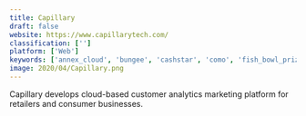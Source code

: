 ```yaml
---
title: Capillary
draft: false 
website: https://www.capillarytech.com/
classification: ['']
platform: ['Web']
keywords: ['annex_cloud', 'bungee', 'cashstar', 'como', 'fish_bowl_prizes', 'loyaltylion', 'nextbee', 'retention_science', 'revtrax', 'sloyalty', 'smartloyalty', 'snipp', 'sohalo', 'swagbucks', 'sweet_tooth', 'tibco_reward', 'tango_card', 'zinrelo']
image: 2020/04/Capillary.png
---
```

Capillary develops cloud-based customer analytics marketing platform for retailers and consumer businesses.